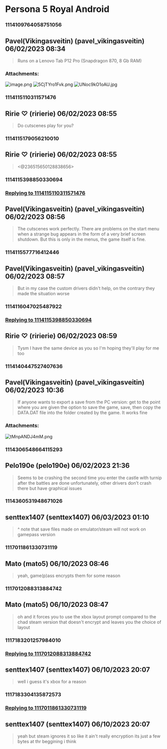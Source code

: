 # Persona 5 Royal Android
### 1114109764058751056
## Pavel(Vikingasveitin) (pavel_vikingasveitin) 06/02/2023 08:34 

> Runs on a Lenovo Tab P12 Pro
> (Snapdragon 870, 8 Gb RAM)
### Attachments: 
![image.png](https://yuzudiscordbackup.s3.us-west-2.amazonaws.com/files-media/1114109764058751056_image.png)
![5CjTYro1Fvk.png](https://yuzudiscordbackup.s3.us-west-2.amazonaws.com/files-media/1114109764058751056_5CjTYro1Fvk.png)
![UNoc9kO1oAU.jpg](https://yuzudiscordbackup.s3.us-west-2.amazonaws.com/files-media/1114109764058751056_UNoc9kO1oAU.jpg)

### 1114115110311571476
## Ririe ♡ (ririerie) 06/02/2023 08:55 

> Do cutscenes play for you?

### 1114115179056210010
## Ririe ♡ (ririerie) 06/02/2023 08:55 

> <@236515650128838656>

### 1114115398850330694
### [Replying to 1114115110311571476](#1114115110311571476)
## Pavel(Vikingasveitin) (pavel_vikingasveitin) 06/02/2023 08:56 

> The cutscenes work perfectly. There are problems on the start menu when a strange bug appears in the form of a very brief screen shutdown. But this is only in the menus, the game itself is fine.

### 1114115577716412446
## Pavel(Vikingasveitin) (pavel_vikingasveitin) 06/02/2023 08:57 

> But in my case the custom drivers didn't help, on the contrary they made the situation worse

### 1114116047025487922
### [Replying to 1114115398850330694](#1114115398850330694)
## Ririe ♡ (ririerie) 06/02/2023 08:59 

> Tysm
>  I have the same device as you so I'm hoping they'll play for me too

### 1114140447527407636
## Pavel(Vikingasveitin) (pavel_vikingasveitin) 06/02/2023 10:36 

> If anyone wants to export a save from the PC version: get to the point where you are given the option to save the game, save, then copy the DATA.DAT file into the folder created by the game. It works fine
### Attachments: 
![tMnpANDJ4mM.png](https://yuzudiscordbackup.s3.us-west-2.amazonaws.com/files-media/1114140447527407636_tMnpANDJ4mM.png)

### 1114306548664115293
## Pelo190e (pelo190e) 06/02/2023 21:36 

> Seems to be crashing the second time you enter the castle with turnip after the battles are done unfortunately, other drivers don't crash there but have graphical issues

### 1114360531948671026
## senttex1407 (senttex1407) 06/03/2023 01:10 

> ^ note that save files made on emulator/steam will not work on gamepass version

### 1117011861330731119
## Mato (mato5) 06/10/2023 08:46 

> yeah, game(p)ass encrypts them for some reason

### 1117012088313884742
## Mato (mato5) 06/10/2023 08:47 

> oh and it forces you to use the xbox layout prompt compared to the chad steam version that doesn't encrypt and leaves you the choice of layout

### 1117183201257984010
### [Replying to 1117012088313884742](#1117012088313884742)
## senttex1407 (senttex1407) 06/10/2023 20:07 

> well i guess it's xbox for a reason

### 1117183304135872573
### [Replying to 1117011861330731119](#1117011861330731119)
## senttex1407 (senttex1407) 06/10/2023 20:07 

> yeah but steam ignores it so like it ain't really encryption its just a few bytes at thr beggining i think

